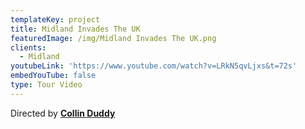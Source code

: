 ```yaml
---
templateKey: project
title: Midland Invades The UK
featuredImage: /img/Midland Invades The UK.png
clients:
  - Midland
youtubeLink: 'https://www.youtube.com/watch?v=LRkN5qvLjxs&t=72s'
embedYouTube: false
type: Tour Video
---
```

Directed by **[Collin Duddy](https://sweatshirtmedia.com/team/#collin)**
